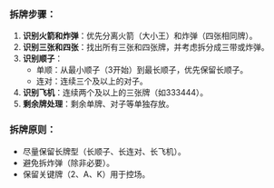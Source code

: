 ### 拆牌步骤：

1. **识别火箭和炸弹**：优先分离火箭（大小王）和炸弹（四张相同牌）。
2. **识别三张和四张**：找出所有三张和四张牌，并考虑拆分成三带或炸弹。
3. **识别顺子**：
    - 单顺：从最小顺子（3开始）到最长顺子，优先保留长顺子。
    - 连对：连续三个及以上的对子。
4. **识别飞机**：连续两个及以上的三张牌（如333444）。
5. **剩余牌处理**：剩余单牌、对子等单独存放。

### 拆牌原则：

- 尽量保留长牌型（长顺子、长连对、长飞机）。
- 避免拆炸弹（除非必要）。
- 保留关键牌（2、A、K）用于控场。